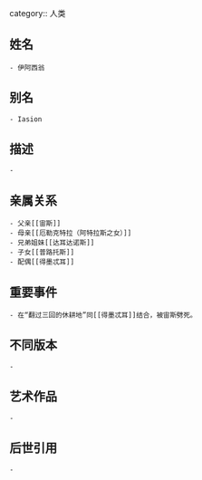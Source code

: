 category:: 人类
## 姓名
	- 伊阿西翁
## 别名
	- Iasion
## 描述
	-
## 亲属关系
	- 父亲[[宙斯]]
	- 母亲[[厄勒克特拉（阿特拉斯之女）]]
	- 兄弟姐妹[[达耳达诺斯]]
	- 子女[[普路托斯]]
	- 配偶[[得墨忒耳]]
## 重要事件
	- 在“翻过三回的休耕地”同[[得墨忒耳]]结合，被宙斯劈死。
## 不同版本
	-
## 艺术作品
	-
## 后世引用
	-
